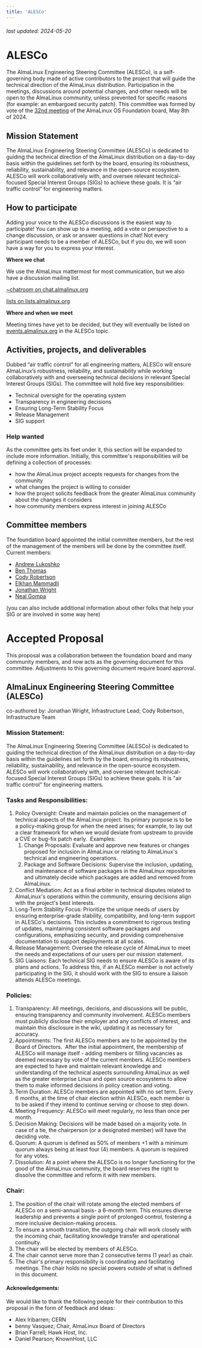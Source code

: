 ```yaml
---
title: 'ALESCo'
---
```


###### last updated: 2024-05-20

# ALESCo

The AlmaLinux Engineering Steering Committee (ALESCo), is a self-governing body made of active contributors to the project that will guide the technical direction of the AlmaLinux distribution. Participation in the meetings, discussions around potential changes, and other needs will be open to the AlmaLinux community, unless prevented for specific reasons (for example: an embargoed security patch). This committee was formed by vote of the [32nd meeting](https://drive.google.com/file/d/1rPU7QhRbLOsSrZBQcW5xQEItwgbP1Vt1/view) of the AlmaLinux OS Foundation board, May 8th of 2024.

## Mission Statement

The AlmaLinux Engineering Steering Committee (ALESCo) is dedicated to guiding the technical direction of the AlmaLinux distribution on a day-to-day basis within the guidelines set forth by the board, ensuring its robustness, reliability, sustainability, and relevance in the open-source ecosystem. ALESCo will work collaboratively with, and oversee relevant technical-focused Special Interest Groups (SIGs) to achieve these goals. It is “air traffic control” for engineering matters.

## How to participate

Adding your voice to the ALESCo discussions is the easiest way to participate! You can show up to a meeting, add a vote or perspective to a change discussion, or ask or answer questions in chat! Not every participant needs to be a member of ALESCo, but if you do, we will soon have a way for you to express your interest. 

**Where we chat**

We use the AlmaLinux mattermost for most communication, but we also have a discussion mailing list. 

[~chatroom on chat.almalinux.org]()

[lists on lists.almalinux.org]()

**Where and when we meet**

Meeting times have yet to be decided, but they will eventually be listed on [events.almalinux.org](https://events.almalinux.org) in the ALESCo topic.

## Activities, projects, and deliverables

Dubbed “air traffic control” for all engineering matters, ALESCo will ensure AlmaLinux’s robustness, reliability, and sustainability while working collaboratively with and overseeing technical decisions in relevant Special Interest Groups (SIGs). The committee will hold five key responsibilities:

* Technical oversight for the operating system
* Transparency in engineering decisions
* Ensuring Long-Term Stability Focus
* Release Management
* SIG support

### Help wanted

As the committee gets its feet under it, this section will be expanded to include more information. Initially, this committee's responsibilities will be defining a collection of processes:

* how the AlmaLinux project accepts requests for changes from the community
* what changes the project is willing to consider
* how the project solicits feedback from the greater AlmaLinux community about the changes it considers
* how community members express interest in joining ALESCo

## Committee members
The foundation board appointed the initial committee members, but the rest of the management of the members will be done by the committee itself. Current members:

* [Andrew Lukoshko](https://chat.almalinux.org/almalinux/messages/@alukoshko)
* [Ben Thomas](https://chat.almalinux.org/almalinux/messages/@b.a.thomas)
* [Cody Robertson](https://chat.almalinux.org/almalinux/messages/@codyr)
* [Elkhan Mammadli](https://chat.almalinux.org/almalinux/messages/@lkhn)
* [Jonathan Wright](https://chat.almalinux.org/almalinux/messages/@jonathan)
* [Neal Gompa](https://chat.almalinux.org/almalinux/messages/@ngompa13)

(you can also include additional information about other folks that help your SIG or are involved in some way here)

# Accepted Proposal

This proposal was a collaboration between the foundation board and many community members, and now acts as the governing document for this committee. Adjustments to this governing document require board approval. 

## AlmaLinux Engineering Steering Committee (ALESCo)

co-authored by: Jonathan Wright, Infrastructure Lead; Cody Robertson, Infrastructure Team

### Mission Statement:

The AlmaLinux Engineering Steering Committee (ALESCo) is dedicated to guiding the technical direction of the AlmaLinux distribution on a day-to-day basis within the guidelines set forth by the board, ensuring its robustness, reliability, sustainability, and relevance in the open-source ecosystem. ALESCo will work collaboratively with, and oversee relevant technical-focused Special Interest Groups (SIGs) to achieve these goals. It is "air traffic control" for engineering matters.

### Tasks and Responsibilities:

1. Policy Oversight: Create and maintain policies on the management of technical aspects of the AlmaLinux project. Its primary purpose is to be a policy-making group for when the need arises; for example, to lay out a clear framework for when we would deviate from upstream to provide a CVE or bug-fix patch early.  Examples:
	1.  Change Proposals: Evaluate and approve new features or changes proposed for inclusion in AlmaLinux or relating to AlmaLinux's technical and engineering operations.
	2.  Package and Software Decisions: Supervise the inclusion, updating, and maintenance of software packages in the AlmaLinux repositories and ultimately decide which packages are added and removed from AlmaLinux.
2.  Conflict Mediation: Act as a final arbiter in technical disputes related to AlmaLinux's operations within the community, ensuring decisions align with the project's best interests.
3.  Long-Term Stability Focus: Prioritize the unique needs of users by ensuring enterprise-grade stability, compatibility, and long-term support in ALESCo's decisions. This includes a commitment to rigorous testing of updates, maintaining consistent software packages and configurations, emphasizing security, and providing comprehensive documentation to support deployments at all scales.
4.  Release Management: Oversee the release cycle of AlmaLinux to meet the needs and expectations of our users per our mission statement.
5.  SIG Liaisons: Each technical SIG needs to ensure ALESCo is aware of its plans and actions. To address this, if an ALESCo member is not actively participating in the SIG, it should work with the SIG to ensure a liaison attends ALESCo meetings.

### Policies:

1.  Transparency: All meetings, decisions, and discussions will be public, ensuring transparency and community involvement. ALESCo members must publicly disclose their employer and any conflicts of interest, and maintain this disclosure in the wiki, updating it as necessary for accuracy.
2.  Appointments: The first ALESCo members are to be appointed by the Board of Directors.  After the initial appointment, the membership of ALESCo will manage itself - adding members or filling vacancies as deemed necessary by vote of the current members. ALESCo members are expected to have and maintain relevant knowledge and understanding of the technical aspects surrounding AlmaLinux as well as the greater enterprise Linux and open source ecosystems to allow them to make informed decisions in policy creation and voting.  
3.  Term Duration: ALESCo members are appointed with no set term. Every 6 months, at the time of chair election within ALESCo, each member is to be asked if they intend to continue serving or choose to step down.
4.  Meeting Frequency: ALESCo will meet regularly, no less than once per month.
5.  Decision Making: Decisions will be made based on a majority vote. In case of a tie, the chairperson (or a designated member) will have the deciding vote.
6.  Quorum:  A quorum is defined as 50% of members +1 with a minimum quorum always being at least four (4) members. A quorum is required for any votes.
7.  Dissolution: At a point where the ALESCo is no longer functioning for the good of the AlmaLinux community, the board reserves the right to dissolve the committee and reform it with new members.

### Chair:

1.  The position of the chair will rotate among the elected members of ALESCo on a semi-annual basis- a 6-month term. This ensures diverse leadership and prevents a single point of prolonged control, fostering a more inclusive decision-making process.
2.  To ensure a smooth transition, the outgoing chair will work closely with the incoming chair, facilitating knowledge transfer and operational continuity.
3.  The chair will be elected by members of ALESCo.
4.  The chair cannot serve more than 2 consecutive terms (1 year) as chair.
5.  The chair's primary responsibility is coordinating and facilitating meetings. The chair holds no special powers outside of what is defined in this document.

#### Acknowledgements:

We would like to thank the following people for their contribution to this proposal in the form of feedback and ideas:

-   Alex Iribarren; CERN
-   benny Vasquez; Chair, AlmaLinux Board of Directors
-   Brian Farrell; Hawk Host, Inc.
-   Daniel Pearson; KnownHost, LLC